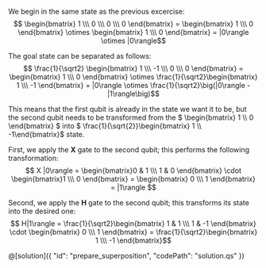 ﻿We begin in the same state as the previous excercise:
$$ \begin{bmatrix} 1 \\\ 0 \\\ 0 \\\ 0 \end{bmatrix} = \begin{bmatrix} 1 \\\ 0 \end{bmatrix} \otimes \begin{bmatrix} 1 \\\ 0 \end{bmatrix} = |0\rangle \otimes |0\rangle$$

The goal state can be separated as follows:
$$ \frac{1}{\sqrt2} \begin{bmatrix} 1 \\\ -1 \\\ 0 \\\ 0 \end{bmatrix} = \begin{bmatrix} 1 \\\ 0 \end{bmatrix} \otimes \frac{1}{\sqrt2}\begin{bmatrix} 1 \\\ -1 \end{bmatrix} = |0\rangle \otimes \frac{1}{\sqrt2}\big(|0\rangle - |1\rangle\big)$$

This means that the first qubit is already in the state we want it to be, but the second qubit needs to be transformed from the $ \begin{bmatrix} 1 \\\ 0 \end{bmatrix} $ into $ \frac{1}{\sqrt{2}}\begin{bmatrix} 1 \\\ -1\end{bmatrix}$ state.

First, we apply the **X** gate to the second qubit; this performs the following transformation:
$$ X |0\rangle = \begin{bmatrix}0 & 1 \\\ 1 & 0 \end{bmatrix} \cdot \begin{bmatrix}1 \\\ 0 \end{bmatrix} = \begin{bmatrix} 0 \\\ 1 \end{bmatrix} = |1\rangle  $$

Second, we apply the **H** gate to the second qubit; this transforms its state into the desired one:
$$ H|1\rangle = \frac{1}{\sqrt2}\begin{bmatrix} 1 & 1 \\\ 1 & -1 \end{bmatrix} \cdot \begin{bmatrix} 0 \\\ 1 \end{bmatrix} = \frac{1}{\sqrt2}\begin{bmatrix} 1 \\\ -1 \end{bmatrix}$$

@[solution]({
"id": "prepare_superposition",
"codePath": "solution.qs"
})
